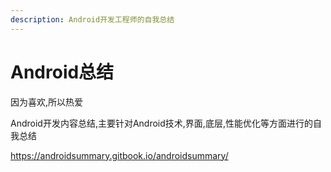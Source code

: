 ```yaml
---
description: Android开发工程师的自我总结
---
```


# Android总结

因为喜欢,所以热爱

Android开发内容总结,主要针对Android技术,界面,底层,性能优化等方面进行的自我总结

https://androidsummary.gitbook.io/androidsummary/
